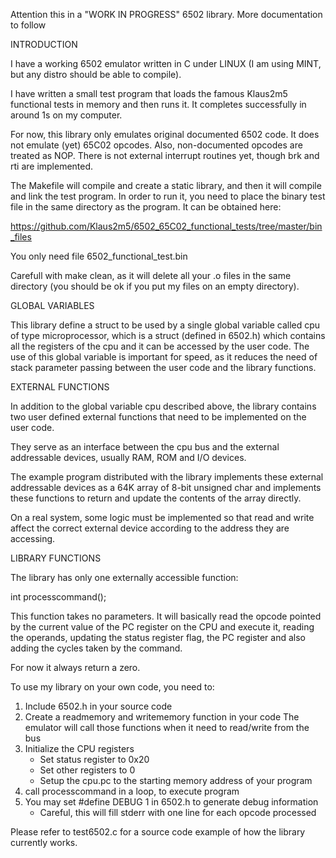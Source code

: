 Attention this in a "WORK IN PROGRESS" 6502 library. More documentation
to follow


INTRODUCTION

I have a working 6502 emulator written in C under LINUX (I am using MINT, but any
distro should be able to compile). 

I have written a small test program that loads the famous Klaus2m5 functional tests
in memory and then runs it. It completes successfully in around 1s on my computer. 

For now, this library only emulates original documented 6502 code. It does not emulate 
(yet) 65C02 opcodes. Also, non-documented opcodes are treated as NOP. There is not
external interrupt routines yet, though brk and rti are implemented. 

The Makefile will compile and create a static library, and then it will compile 
and link the test program. In order to run it, you need to place the binary test 
file in the same directory as the program. It can be obtained here: 

https://github.com/Klaus2m5/6502_65C02_functional_tests/tree/master/bin_files

You only need file 6502_functional_test.bin

Carefull with make clean, as it will delete all your .o files in the same 
directory (you should be ok if you put my files on an empty directory). 


GLOBAL VARIABLES

This library define a struct to be used by a single global variable called cpu of
type microprocessor, which is a struct (defined in 6502.h) which contains all the
registers of the cpu and it can be accessed by the user code. 
The use of this global variable is important for speed, as it reduces the need of
stack parameter passing between the user code and the library functions. 


EXTERNAL FUNCTIONS

In addition to the global variable cpu described above, the library contains two
user defined external functions that need to be implemented on the user code. 

They serve as an interface between the cpu bus and the external addressable 
devices, usually RAM, ROM and I/O devices. 

The example program distributed with the library implements these external
addressable devices as a 64K array of 8-bit unsigned char and implements 
these functions to return and update the contents of the array directly.

On a real system, some logic must be implemented so that read and write
affect the correct external device according to the address they are 
accessing. 


LIBRARY FUNCTIONS 

The library has only one externally accessible function: 

int processcommand();

This function takes no parameters. It will basically read the opcode pointed by
the current value of the PC register on the CPU and execute it, reading the 
operands, updating the status register flag, the PC register and also adding the
cycles taken by the command. 

For now it always return a zero. 

  

To use my library on your own code, you need to: 

1) Include 6502.h in your source code
2) Create a readmemory and writememory function in your code
    The emulator will call those functions when it need to read/write from the bus
4) Initialize the CPU registers
    -   Set status register to 0x20
    -   Set other registers to 0
    -   Setup the cpu.pc to the starting memory address of your program
5) call processcommand in a loop, to execute program
6) You may set #define DEBUG 1 in 6502.h to generate debug information
    -   Careful, this will fill stderr with one line for each opcode processed

Please refer to test6502.c for a source code example of how the library currently
works. 
